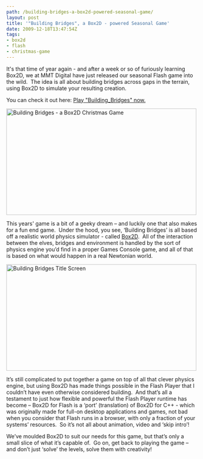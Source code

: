 ```yaml
---
path: /building-bridges-a-box2d-powered-seasonal-game/
layout: post
title: '"Building Bridges", a Box2D - powered Seasonal Game'
date: 2009-12-18T13:47:54Z
tags:
- box2d
- flash
- christmas-game
---
```


It's that time of year again - and after a week or so of furiously learning Box2D, we at MMT Digital have just released our seasonal Flash game into the wild.  The idea is all about building bridges across gaps in the terrain, using Box2D to simulate your resulting creation.

You can check it out here: <a href="http://www.mmtdigital.co.uk/Flash/ChristmasGame2009/Building_Bridges.html">Play "Building_Bridges" now.</a>

<a href="http://www.mmtdigital.co.uk/Flash/ChristmasGame2009/Building_Bridges.html" target="_blank"><img class="alignnone size-full wp-image-1070" title="Building Bridges -  a Box2D Christmas Game" src="http://uploads.psyked.co.uk/2009/12/buildingbridges.png" alt="Building Bridges -  a Box2D Christmas Game" width="500" height="280" /></a>

<!--more-->This years' game is a bit of a geeky dream – and luckily one that also makes for a fun end game.  Under the hood, you see, ‘Building Bridges’ is all based off a realistic world physics simulator - called <a href="http://box2dflash.sourceforge.net/" target="_blank">Box2D</a>.  All of the interaction between the elves, bridges and environment is handled by the sort of physics engine you’d find in a proper Games Console game, and all of that is based on what would happen in a real Newtonian world.

<a href="http://www.mmtdigital.co.uk/Flash/ChristmasGame2009/Building_Bridges.html" target="_blank"><img class="alignnone size-full wp-image-1072" title="Building Bridges Title Screen" src="http://uploads.psyked.co.uk/2009/12/bbtitlescreen.png" alt="Building Bridges Title Screen" width="500" height="280" /></a>

It’s still complicated to put together a game on top of all that clever physics engine, but using Box2D has made things possible in the Flash Player that I couldn’t have even otherwise considered building.  And that’s all a testament to just how flexible and powerful the Flash Player runtime has become – Box2D for Flash is a ‘port’ (translation) of Box2D for C++ - which was originally made for full-on desktop applications and games, not bad when you consider that Flash runs in a browser, with only a fraction of your systems’ resources.  So it’s not all about animation, video and ‘skip intro’!

We’ve moulded Box2D to suit our needs for this game, but that’s only a small slice of what it’s capable of.  Go on, get back to playing the game – and don’t just ‘solve’ the levels, solve them with creativity!